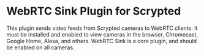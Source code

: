 # WebRTC Sink Plugin for Scrypted

This plugin sends video feeds from Scrypted cameras to WebRTC clients. It must be installed and enabled to view cameras in the browser, Chromecast, Google Home, Alexa, and others. WebRTC Sink is a core plugin, and should be enabled on all cameras.

